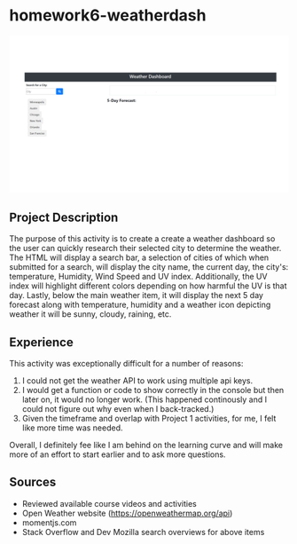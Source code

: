 # homework6-weatherdash

![scheduler](./assets/weather.png)
## Project Description
The purpose of this activity is to create a create a weather dashboard so the user can quickly research their selected city to determine the weather. The HTML will display a search bar, a selection of cities of which when submitted for a search, will display the city name, the current day, the city's: temperature, Humidity, Wind Speed and UV index. Additionally, the UV index will highlight different colors depending on how harmful the UV is that day. Lastly, below the main weather item, it will display the next 5 day forecast along with temperature, humidity and a weather icon depicting weather it will be sunny, cloudy, raining, etc.

## Experience
This activity was exceptionally difficult for a number of reasons:
1. I could not get the weather API to work using multiple api keys. 
2. I would get a function or code to show correctly in the console but then later on, it would no longer work. (This happened continously and I could not figure out why even when I back-tracked.)
3. Given the timeframe and overlap with Project 1 activities, for me, I felt like more time was needed.

Overall, I definitely fee like I am behind on the learning curve and will make more of an effort to start earlier and to ask more questions.

## Sources
- Reviewed available course videos and activities
- Open Weather website (https://openweathermap.org/api)
- momentjs.com
- Stack Overflow and Dev Mozilla search overviews for above items